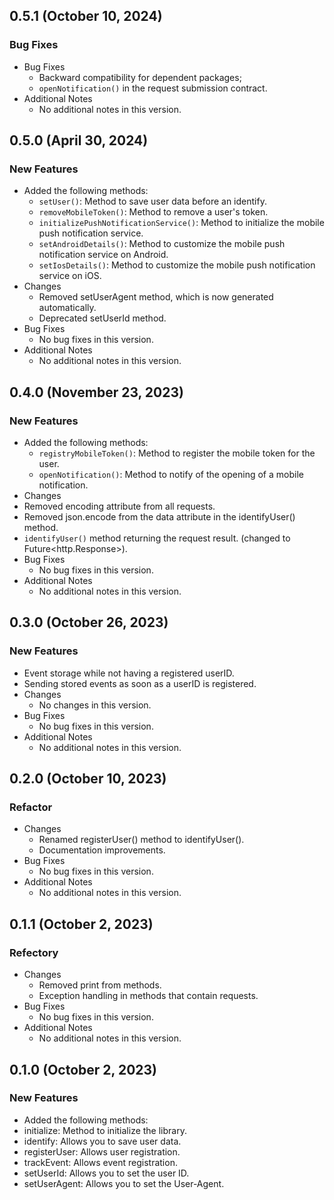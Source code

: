 
## 0.5.1 (October 10, 2024)

### Bug Fixes

- Bug Fixes
  - Backward compatibility for dependent packages;
  - `openNotification()` in the request submission contract.
- Additional Notes
  - No additional notes in this version.

## 0.5.0 (April 30, 2024)

### New Features

- Added the following methods:
  - `setUser()`: Method to save user data before an identify.
  - `removeMobileToken()`: Method to remove a user's token.
  - `initializePushNotificationService()`: Method to initialize the mobile push notification service.
  - `setAndroidDetails()`: Method to customize the mobile push notification service on Android.
  - `setIosDetails()`: Method to customize the mobile push notification service on iOS.
- Changes
  - Removed setUserAgent method, which is now generated automatically.
  - Deprecated setUserId method.
- Bug Fixes
  - No bug fixes in this version.
- Additional Notes
  - No additional notes in this version.

## 0.4.0 (November 23, 2023)

### New Features

- Added the following methods:
  - `registryMobileToken()`: Method to register the mobile token for the user.
  - `openNotification()`: Method to notify of the opening of a mobile notification.
- Changes
- Removed encoding attribute from all requests.
- Removed json.encode from the data attribute in the identifyUser() method.
- `identifyUser()` method returning the request result. (changed to Future<http.Response>).
- Bug Fixes
  - No bug fixes in this version.
- Additional Notes
  - No additional notes in this version.

## 0.3.0 (October 26, 2023)

### New Features

- Event storage while not having a registered userID.
- Sending stored events as soon as a userID is registered.
- Changes
  - No changes in this version.
- Bug Fixes
  - No bug fixes in this version.
- Additional Notes
  - No additional notes in this version.

## 0.2.0 (October 10, 2023)

### Refactor

- Changes
  - Renamed registerUser() method to identifyUser().
  - Documentation improvements.
- Bug Fixes
  - No bug fixes in this version.
- Additional Notes
  - No additional notes in this version.

## 0.1.1 (October 2, 2023)

### Refectory

- Changes
  - Removed print from methods.
  - Exception handling in methods that contain requests.
- Bug Fixes
  - No bug fixes in this version.
- Additional Notes
  - No additional notes in this version.

## 0.1.0 (October 2, 2023)

### New Features

- Added the following methods:
- initialize: Method to initialize the library.
- identify: Allows you to save user data.
- registerUser: Allows user registration.
- trackEvent: Allows event registration.
- setUserId: Allows you to set the user ID.
- setUserAgent: Allows you to set the User-Agent.
